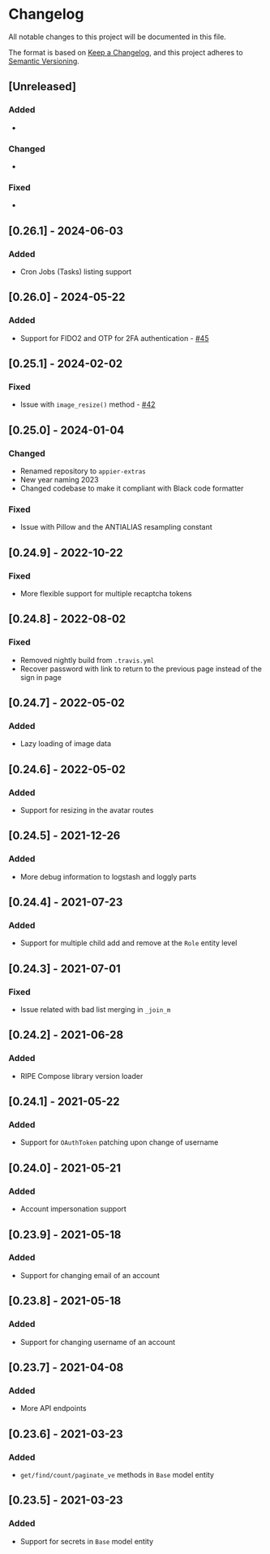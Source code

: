 # Changelog

All notable changes to this project will be documented in this file.

The format is based on [Keep a Changelog](https://keepachangelog.com/en/1.0.0/),
and this project adheres to [Semantic Versioning](https://semver.org/spec/v2.0.0.html).

## [Unreleased]

### Added

*

### Changed

*

### Fixed

*

## [0.26.1] - 2024-06-03

### Added

* Cron Jobs (Tasks) listing support

## [0.26.0] - 2024-05-22

### Added

* Support for FIDO2 and OTP for 2FA authentication - [#45](https://github.com/hivesolutions/appier-extras/issues/45)

## [0.25.1] - 2024-02-02

### Fixed

* Issue with `image_resize()` method - [#42](https://github.com/hivesolutions/appier-extras/issues/42)

## [0.25.0] - 2024-01-04

### Changed

* Renamed repository to `appier-extras`
* New year naming 2023
* Changed codebase to make it compliant with Black code formatter

### Fixed

* Issue with Pillow and the ANTIALIAS resampling constant

## [0.24.9] - 2022-10-22

### Fixed

* More flexible support for multiple recaptcha tokens

## [0.24.8] - 2022-08-02

### Fixed

* Removed nightly build from `.travis.yml`
* Recover password with link to return to the previous page instead of the sign in page

## [0.24.7] - 2022-05-02

### Added

* Lazy loading of image data

## [0.24.6] - 2022-05-02

### Added

* Support for resizing in the avatar routes

## [0.24.5] - 2021-12-26

### Added

* More debug information to logstash and loggly parts

## [0.24.4] - 2021-07-23

### Added

* Support for multiple child add and remove at the `Role` entity level

## [0.24.3] - 2021-07-01

### Fixed

* Issue related with bad list merging in `_join_m`

## [0.24.2] - 2021-06-28

### Added

* RIPE Compose library version loader

## [0.24.1] - 2021-05-22

### Added

* Support for `OAuthToken` patching upon change of username

## [0.24.0] - 2021-05-21

### Added

* Account impersonation support

## [0.23.9] - 2021-05-18

### Added

* Support for changing email of an account

## [0.23.8] - 2021-05-18

### Added

* Support for changing username of an account

## [0.23.7] - 2021-04-08

### Added

* More API endpoints

## [0.23.6] - 2021-03-23

### Added

* `get/find/count/paginate_ve` methods in `Base` model entity

## [0.23.5] - 2021-03-23

### Added

* Support for secrets in `Base` model entity
